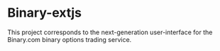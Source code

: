 Binary-extjs
============

This project corresponds to the next-generation user-interface for the Binary.com binary options trading service.
